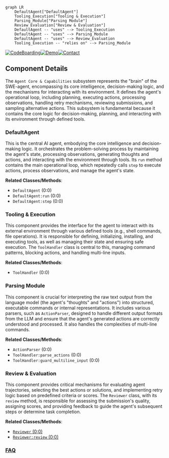 ```mermaid
graph LR
    DefaultAgent["DefaultAgent"]
    Tooling_Execution["Tooling & Execution"]
    Parsing_Module["Parsing Module"]
    Review_Evaluation["Review & Evaluation"]
    DefaultAgent -- "uses" --> Tooling_Execution
    DefaultAgent -- "uses" --> Parsing_Module
    DefaultAgent -- "uses" --> Review_Evaluation
    Tooling_Execution -- "relies on" --> Parsing_Module
```
[![CodeBoarding](https://img.shields.io/badge/Generated%20by-CodeBoarding-9cf?style=flat-square)](https://github.com/CodeBoarding/CodeBoarding)[![Demo](https://img.shields.io/badge/Try%20our-Demo-blue?style=flat-square)](https://www.codeboarding.org/demo)[![Contact](https://img.shields.io/badge/Contact%20us%20-%20contact@codeboarding.org-lightgrey?style=flat-square)](mailto:contact@codeboarding.org)

## Component Details

The `Agent Core & Capabilities` subsystem represents the "brain" of the SWE-agent, encompassing its core intelligence, decision-making logic, and the mechanisms for interacting with its environment. It defines the agent's operational loop, including planning, executing actions, processing observations, handling retry mechanisms, reviewing submissions, and sampling alternative actions. This subsystem is fundamental because it contains the core logic for decision-making, planning, and interacting with its environment through defined tools.

### DefaultAgent
This is the central AI agent, embodying the core intelligence and decision-making logic. It orchestrates the problem-solving process by maintaining the agent's state, processing observations, generating thoughts and actions, and interacting with the environment through tools. Its `run` method contains the main operational loop, which repeatedly calls `step` to execute actions, process observations, and manage the agent's state.


**Related Classes/Methods**:

- `DefaultAgent` (0:0)
- `DefaultAgent:run` (0:0)
- `DefaultAgent:step` (0:0)


### Tooling & Execution
This component provides the interface for the agent to interact with its external environment through various defined tools (e.g., shell commands, file operations). It is responsible for defining, initializing, installing, and executing tools, as well as managing their state and ensuring safe execution. The `ToolHandler` class is central to this, managing command patterns, blocking actions, and handling multi-line inputs.


**Related Classes/Methods**:

- `ToolHandler` (0:0)


### Parsing Module
This component is crucial for interpreting the raw text output from the language model (the agent's "thoughts" and "actions") into structured, executable commands or internal representations. It includes various parsers, such as `ActionParser`, designed to handle different output formats from the LLM and ensure that the agent's generated actions are correctly understood and processed. It also handles the complexities of multi-line commands.


**Related Classes/Methods**:

- `ActionParser` (0:0)
- `ToolHandler:parse_actions` (0:0)
- `ToolHandler:guard_multiline_input` (0:0)


### Review & Evaluation
This component provides critical mechanisms for evaluating agent trajectories, selecting the best actions or solutions, and implementing retry logic based on predefined criteria or scores. The `Reviewer` class, with its `review` method, is responsible for assessing the submission's quality, assigning scores, and providing feedback to guide the agent's subsequent steps or determine task completion.


**Related Classes/Methods**:

- <a href="https://github.com/SWE-agent/SWE-agent/blob/master/sweagent/agent/reviewer.py#L0-L0" target="_blank" rel="noopener noreferrer">`Reviewer` (0:0)</a>
- <a href="https://github.com/SWE-agent/SWE-agent/blob/master/sweagent/agent/reviewer.py#L0-L0" target="_blank" rel="noopener noreferrer">`Reviewer:review` (0:0)</a>




### [FAQ](https://github.com/CodeBoarding/GeneratedOnBoardings/tree/main?tab=readme-ov-file#faq)